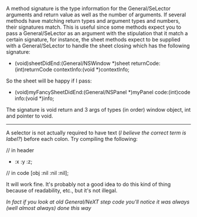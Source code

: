 

A method signature is the type information for the General/SeLector arguments and return value as well as the number of arguments. If several methods have matching return types and argument types and numbers, their signatures match. This is useful since some methods expect you to pass a General/SeLector as an argument with the stipulation that it match a certain signature, for instance, the sheet methods expect to be supplied with a General/SeLector to handle the sheet closing which has the following signature:

    
- (void)sheetDidEnd:(General/NSWindow *)sheet
         returnCode:(int)returnCode
        contextInfo:(void *)contextInfo;


So the sheet will be happy if I pass:

    
- (void)myFancySheetDidEnd:(General/NSPanel *)myPanel
                      code:(int)code
                      info:(void *)info;


The signature is void return and 3 args of types (in order) window object, int and pointer to void.

----

A selector is not actually required to have text (*I believe the correct term is label?*) before each colon. Try compiling the following:
    
// in header
- :x :y :z;

// in code
[obj :nil :nil :nil];

It will work fine. It's probably not a good idea to do this kind of thing because of readability, etc., but it's not illegal.

*In fact if you look at old General/NeXT step code you'll notice it was always (well almost always) done this way*